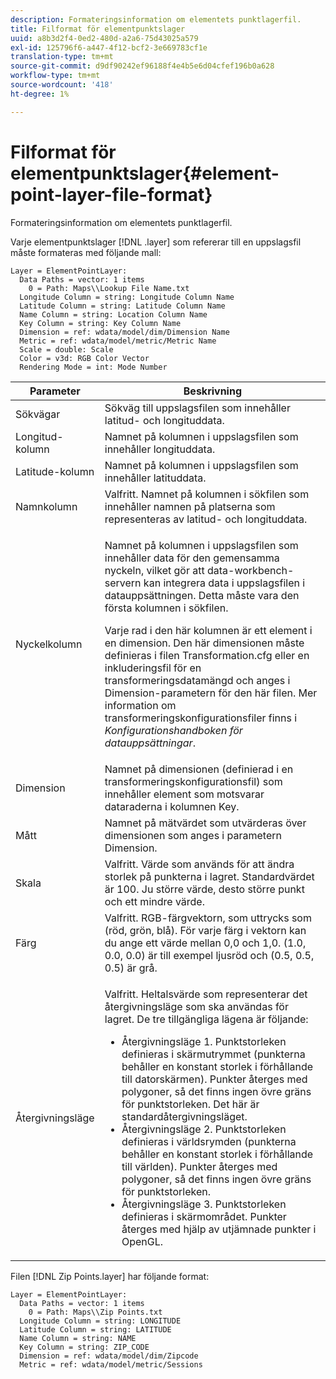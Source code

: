 ```yaml
---
description: Formateringsinformation om elementets punktlagerfil.
title: Filformat för elementpunktslager
uuid: a8b3d2f4-0ed2-480d-a2a6-75d43025a579
exl-id: 125796f6-a447-4f12-bcf2-3e669783cf1e
translation-type: tm+mt
source-git-commit: d9df90242ef96188f4e4b5e6d04cfef196b0a628
workflow-type: tm+mt
source-wordcount: '418'
ht-degree: 1%

---
```


# Filformat för elementpunktslager{#element-point-layer-file-format}

Formateringsinformation om elementets punktlagerfil.

Varje elementpunktslager [!DNL .layer] som refererar till en uppslagsfil måste formateras med följande mall:

```
Layer = ElementPointLayer:
  Data Paths = vector: 1 items
    0 = Path: Maps\\Lookup File Name.txt
  Longitude Column = string: Longitude Column Name
  Latitude Column = string: Latitude Column Name
  Name Column = string: Location Column Name
  Key Column = string: Key Column Name
  Dimension = ref: wdata/model/dim/Dimension Name
  Metric = ref: wdata/model/metric/Metric Name
  Scale = double: Scale
  Color = v3d: RGB Color Vector
  Rendering Mode = int: Mode Number
```

<table id="table_B2BC5FE8C80E4680B9A565878192D75B"> 
 <thead> 
  <tr> 
   <th colname="col1" class="entry"> Parameter </th> 
   <th colname="col2" class="entry"> Beskrivning </th> 
  </tr> 
 </thead>
 <tbody> 
  <tr> 
   <td colname="col1"> Sökvägar </td> 
   <td colname="col2"> Sökväg till uppslagsfilen som innehåller latitud- och longituddata. </td> 
  </tr> 
  <tr> 
   <td colname="col1"> Longitud-kolumn </td> 
   <td colname="col2"> Namnet på kolumnen i uppslagsfilen som innehåller longituddata. </td> 
  </tr> 
  <tr> 
   <td colname="col1"> Latitude-kolumn </td> 
   <td colname="col2"> Namnet på kolumnen i uppslagsfilen som innehåller latituddata. </td> 
  </tr> 
  <tr> 
   <td colname="col1"> Namnkolumn </td> 
   <td colname="col2"> Valfritt. Namnet på kolumnen i sökfilen som innehåller namnen på platserna som representeras av latitud- och longituddata. </td> 
  </tr> 
  <tr> 
   <td colname="col1"> Nyckelkolumn </td> 
   <td colname="col2"> <p>Namnet på kolumnen i uppslagsfilen som innehåller data för den gemensamma nyckeln, vilket gör att data-workbench-servern kan integrera data i uppslagsfilen i datauppsättningen. Detta måste vara den första kolumnen i sökfilen. </p> <p>Varje rad i den här kolumnen är ett element i en dimension. Den här dimensionen måste definieras i filen <span class="filepath"> Transformation.cfg</span> eller en inkluderingsfil för en transformeringsdatamängd och anges i Dimension-parametern för den här filen. Mer information om transformeringskonfigurationsfiler finns i <i>Konfigurationshandboken för datauppsättningar</i>. </p> </td> 
  </tr> 
  <tr> 
   <td colname="col1"> Dimension </td> 
   <td colname="col2">Namnet på dimensionen (definierad i en transformeringskonfigurationsfil) som innehåller element som motsvarar dataraderna i kolumnen <span class="wintitle"> Key</span>. </td> 
  </tr> 
  <tr> 
   <td colname="col1"> Mått </td> 
   <td colname="col2"> Namnet på mätvärdet som utvärderas över dimensionen som anges i parametern Dimension. </td> 
  </tr> 
  <tr> 
   <td colname="col1"> Skala </td> 
   <td colname="col2"> Valfritt. Värde som används för att ändra storlek på punkterna i lagret. Standardvärdet är 100. Ju större värde, desto större punkt och ett mindre värde. </td> 
  </tr> 
  <tr> 
   <td colname="col1"> Färg </td> 
   <td colname="col2"> Valfritt. RGB-färgvektorn, som uttrycks som (röd, grön, blå). För varje färg i vektorn kan du ange ett värde mellan 0,0 och 1,0. (1.0, 0.0, 0.0) är till exempel ljusröd och (0.5, 0.5, 0.5) är grå. </td> 
  </tr> 
  <tr> 
   <td colname="col1"> Återgivningsläge </td> 
   <td colname="col2"> <p>Valfritt. Heltalsvärde som representerar det återgivningsläge som ska användas för lagret. De tre tillgängliga lägena är följande: 
     <ul id="ul_CBB26B32505846A39FEB85E831E1C7AB"> 
      <li id="li_B31528A8858C4418ABCDFF0B4EFB25D7">Återgivningsläge 1. Punktstorleken definieras i skärmutrymmet (punkterna behåller en konstant storlek i förhållande till datorskärmen). Punkter återges med polygoner, så det finns ingen övre gräns för punktstorleken. Det här är standardåtergivningsläget. </li> 
      <li id="li_CA0C3E0DBF004ADBB4D7819C0BF192FC">Återgivningsläge 2. Punktstorleken definieras i världsrymden (punkterna behåller en konstant storlek i förhållande till världen). Punkter återges med polygoner, så det finns ingen övre gräns för punktstorleken. </li> 
      <li id="li_8F8729976DDB434D869E81D4381E2688">Återgivningsläge 3. Punktstorleken definieras i skärmområdet. Punkter återges med hjälp av utjämnade punkter i OpenGL. </li> 
     </ul> </p> </td> 
  </tr> 
 </tbody> 
</table>

Filen [!DNL Zip Points.layer] har följande format:

```
Layer = ElementPointLayer:
  Data Paths = vector: 1 items
    0 = Path: Maps\\Zip Points.txt
  Longitude Column = string: LONGITUDE
  Latitude Column = string: LATITUDE
  Name Column = string: NAME
  Key Column = string: ZIP_CODE
  Dimension = ref: wdata/model/dim/Zipcode
  Metric = ref: wdata/model/metric/Sessions
```
